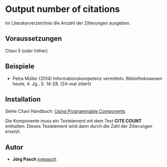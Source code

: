 # Output number of citations
Im Literaturverzeichnis die Anzahl der Zitierungen ausgeben.

## Voraussetzungen
Citavi 5 (oder höher)

## Beispiele

- Petra Müller (2014) Informationskompetenz vermitteln. Bibliothekswesen heute, 4. Jg., S. 14-28. (24-mal zitiert)

## Installation
Siehe Citavi Handbuch: [Using Programmable Components](https://www.citavi.com/programmable_components)

Die Komponente muss ein Textelement mit dem Text **CITE COUNT** enthalten. Dieses Textelement wird dann durch die Zahl der Zitierungen ersetzt.

## Autor

* **Jörg Pasch** [joepasch](https://github.com/joepasch)
